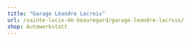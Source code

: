 ```yaml
---
title: "Garage Léandre Lacroix"
url: /sainte-lucie-de-beauregard/garage-leandre-lacroix/
shop: Autowerkstatt
---
```

